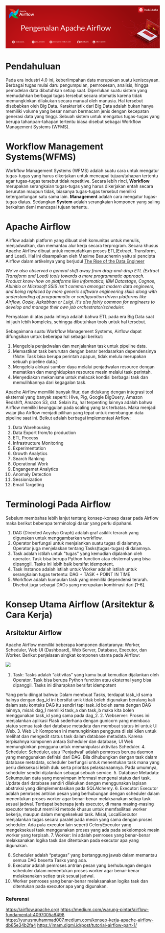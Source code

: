 ![](https://github.com/jokoeliyanto/apache-airflow/blob/main/image/header%20modul1.png)

# Pendahuluan
Pada era industri 4.0 ini, keberlimpahan data merupakan suatu keniscayaan. Berbagai tugas mulai daru pengumpulan, pemrosesan, analisis, hingga pemodelan data dibutuhkan setiap saat. Diperlukan suatu sistem yang memudahkan berbagai tugas tersebut secara otomatis karena tidak memungkinkan dilakukan secara manual oleh manusia. Hal tersebut disebabkan oleh Big Data. Karakteristik dari Big Data adalah bukan hanya memiliki volume yang besar namun bermacam jenis dengan kecepatan generasi data yang tinggi. Sebuah sistem untuk mengatus tugas-tugas yang berupa tahanpan-tahapan tertentu biasa disebut sebagai Workflow Management Systems (WFMS).

# Workflow Management Systems(WFMS)

Workflow Management Systems (WFMS) adalah suatu cara untuk mengatur tugas-tugas yang harus dikerjakan untuk mencapai tujuan/tahapan tertentu agar tugas-tugas tersebut tidak repetitive. Secara lebih rinci, **Workflow** merupakan serangkaian tugas-tugas yang harus dikerjakan entah secara berurutan maupun tidak, biasanya tugas-tugas tersebut memiliki ketergantungan satu sama lain. **Management** adalah cara mengatur tugas-tugas diatas. Sedangkan **System** adalah serangkaian komponen yang saling berkaitan demi mencapai tujuan tertentu.


# Apache Airflow

Airflow adalah platform yang dibuat oleh komunitas untuk menulis, menjadwalkan, dan memantau alur kerja secara terprogram.  Secara khusus Apache Airflow dibuat untuk memudahkan proses ETL(Extract, Transform, and Load). Hal ini disampaikan oleh Maxime Beauchemin yaitu si pencipta Airflow dalam artikelnya yang berjudul [The Rise of the Data Engineer](https://www.freecodecamp.org/news/the-rise-of-the-data-engineer-91be18f1e603/)

*We've also observed a general shift away from drag-and-drop ETL (Extract Transform and Load) tools towards a more programmatic approach. Product know-how on platforms like Informatica, IBM Datastage, Cognos, AbInitio or Microsoft SSIS isn't common amongst modern data engineers, and being replaced by more generic software engineering skills along with understanding of programmatic or configuration driven platforms like Airflow, Oozie, Azkabhan or Luigi. It's also fairly common for engineers to develop and manage their own job orchestrator/scheduler.*

Pernyataan di atas pada intinya adalah bahwa ETL pada era Big Data saat ini jauh lebih kompleks, sehingga dibutuhkan tools untuk hal tersebut.

Sebagaimana suatu Workflow Management Systems, Airflow dapat difungsikan untuk beberapa hal sebagai berikut:
1. Mengelola penjadwalan dan menjalankan task untuk pipeline data.
2. Memastikan task berurutan dengan benar berdasarkan dependensinya (Note: Task bisa berupa perintah apapun, tidak melulu merupakan sebuah pipeline data.)
3. Mengelola alokasi sumber daya melalui penjadwalan resource dengan mematikan dan menghidupkan resource mesin melalui task perintah.
4. Menyediakan mekanisme untuk melacak kondisi berbagai task dan memulihkannya dari kegagalan task.

Apache Airflow memiliki banyak fitur, dan didukung dengan integrasi tool eksternal yang banyak seperti: Hive, Pig, Google BigQuery, Amazon Redshift, Amazon S3, dst. Selain itu, hal terpenting lainnya adalah bahwa Airflow memiliki keunggulan pada scaling yang tak terbatas. Maka menjadi wajar jika Airflow menjadi pilihan yang tepat untuk membangun data pipeline saat ini. Beikut adalah berbagai implementasi Airflow:
1. Data Warehousing
2. Data Export from/to production
3. ETL Process
4. Infrastructure Monitoring
5. Experimentation
6. Growth Analytics
7. Search Ranking
8. Operational Work
9. Engangemet Analytics
10. Anomaly Detection
11. Sessionization
12. Email Targeting

# Terminologi Pada Airflow
Sebelum membahas lebih lanjut tentang konsep-konsep dasar pada Airflow maka berikut beberapa terminologi dasar yang perlu dipahami.
1. DAG (Directed Acyclyc Graph) adalah graf asiklik terarah yang digunakan untuk menggambarkan workflow.
2. Operator berfungsi untuk menjalankan suatu tugas di dalamnya. Operator juga menjelaskan tentang Tasks(tugas-tugas) di dalamnya.
3. Task adalah istilah untuk "tugas" yang kemudian dijalankan oleh operator. Task bisa berupa Python function atau eksternal yang bisa dipanggil. Tasks ini lebih baik bersifat idempotent. 
6. Task Instance adalah istilah untuk Worker adalah istilah untuk serangkaian tugas tertentu: DAG + TASK + POINT IN TIME
7. Workflow adalah kumpulan task yang memiliki dependensi terarah. Disebut juga sebagai DAGs yang merupakan kombinasi dari [1-6].


# Konsep Utama Airflow (Arsitektur & Cara Kerja)
## Arsitektur Airflow
Apache Airflow memiliki beberapa komponen diantaranya: Worker, Scheduler, Web UI (Dashboard), Web Server, Database, Executor, dan Worker. Berikut penjelasan singkat komponen utama pada Airflow:

![](https://imam.digmi.id/images/tutorial-airflow/part-1-2.png)

1. Task: Tasks adalah “aktivitas” yang kamu buat kemudian dijalankan oleh Operator. Task bisa berupa Python function atau eksternal yang bisa dipanggil. Tasks ini diharapkan bersifat idempotent 

Yang perlu diingat bahwa: Dalam membuat Tasks, terdapat task_id sama halnya dengan dag_id ini bersifat unik tidak boleh digunakan berulang kali dalam satu konteks DAG itu sendiri tapi task_id boleh sama dengan DAG lainnya, misal: dag_1 memiliki task_a dan task_b maka kita boleh menggunakan task_id yang sama pada dag_2.
2.  Webserver: Proses ini menjalankan aplikasi Flask sederhana dengan gunicorn yang membaca status semua task dari database metadata dan membuat status ini untuk UI Web.
3. Web UI: Komponen ini memungkinkan pengguna di sisi klien untuk melihat dan mengedit status task dalam database metadata. Karena terpisahnya komponen antara Scheduler dan database, UI Web memungkinkan pengguna untuk memanipulasi aktivitas Scheduler.
4. Scheduler: Scheduler, atau ‘Penjadwal’ adalah pemroses berupa daemon yang menggunakan definisi dari DAG. Bila dihubungkan dengan task dalam database metadata, scheduler berfungsi untuk menentukan task mana yang perlu dieksekusi lebih dulu serta prioritas pelaksanaannya. Pada umumnya, scheduler sendiri dijalankan sebagai sebuah service.
5. Database Metadata: Sekumpulan data yang menyimpan informasi mengenai status dari task. Update dari database sendiri dilakukan dengan menggunakan lapisan abstraksi yang diimplementasikan pada SQLAlchemy.
6. Executor: Executor adalah pemroses antrian pesan yang berhubungan dengan scheduler dalam menentukan proses worker agar benar-benar melaksanakan setiap task sesuai jadwal. Terdapat beberapa jenis executor, di mana masing-masing executor tersebut memiliki metode khusus untuk memfasilitasi worker bekerja, maupun dalam mengeksekusi task. Misal, LocalExecutor menjalankan tugas secara paralel pada mesin yang sama dengan proses scheduler. Ada pula executor lain seperti CeleryExecutor yang mengeksekusi task menggunakan proses yang ada pada sekelompok mesin worker yang terpisah.
7. Worker: Ini adalah pemroses yang benar-benar melaksanakan logika task dan ditentukan pada executor apa yang digunakan.

8. Scheduler adalah “petugas” yang bertanggung jawab dalam memantau semua DAG beserta Tasks yang ada.
9. Executor adalah  pemroses antrian pesan yang berhubungan dengan scheduler dalam menentukan proses worker agar benar-benar melaksanakan setiap task sesuai jadwal. 
10. Worker pemroses yang benar-benar melaksanakan logika task dan ditentukan pada executor apa yang digunakan.







### Referensi
https://airflow.apache.org/
https://medium.com/warung-pintar/airflow-fundamental-4097005a8498
https://yunusmuhammad007.medium.com/konsep-kerja-apache-airflow-db85e34b2fa4
https://imam.digmi.id/post/tutorial-airflow-part-1/
